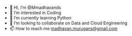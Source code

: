 - 👋 Hi, I’m @Mmadhavands
- 👀 I’m interested in Coding
- 🌱 I’m currently learning Python
- 💞️ I’m looking to collaborate on Data and Cloud Engineering
- 📫 How to reach me madhavan.murugans@gmail.com

<!---
Mmadhavands/Mmadhavands is a ✨ special ✨ repository because its `README.md` (this file) appears on your GitHub profile.
You can click the Preview link to take a look at your changes.
--->

